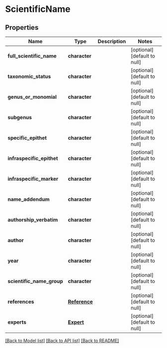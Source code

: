 # ScientificName

## Properties
Name | Type | Description | Notes
------------ | ------------- | ------------- | -------------
**full_scientific_name** | **character** |  | [optional] [default to null]
**taxonomic_status** | **character** |  | [optional] [default to null]
**genus_or_monomial** | **character** |  | [optional] [default to null]
**subgenus** | **character** |  | [optional] [default to null]
**specific_epithet** | **character** |  | [optional] [default to null]
**infraspecific_epithet** | **character** |  | [optional] [default to null]
**infraspecific_marker** | **character** |  | [optional] [default to null]
**name_addendum** | **character** |  | [optional] [default to null]
**authorship_verbatim** | **character** |  | [optional] [default to null]
**author** | **character** |  | [optional] [default to null]
**year** | **character** |  | [optional] [default to null]
**scientific_name_group** | **character** |  | [optional] [default to null]
**references** | [**Reference**](Reference.md) |  | [optional] [default to null]
**experts** | [**Expert**](Expert.md) |  | [optional] [default to null]

[[Back to Model list]](../README.md#documentation-for-models) [[Back to API list]](../README.md#documentation-for-api-endpoints) [[Back to README]](../README.md)


